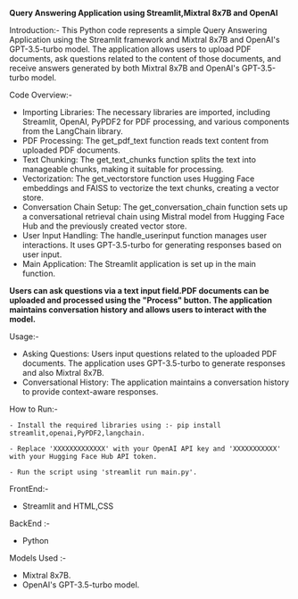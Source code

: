 **Query Answering Application using Streamlit,Mixtral 8x7B and OpenAI**

Introduction:-
This Python code represents a simple Query Answering Application using the Streamlit framework and Mixtral 8x7B and OpenAI's GPT-3.5-turbo model. 
The application allows users to upload PDF documents, ask questions related to the content of those documents, and receive answers generated by both Mixtral 8x7B and OpenAI's GPT-3.5-turbo model.

Code Overview:-
  - Importing Libraries:
        The necessary libraries are imported, including Streamlit, OpenAI, PyPDF2 for PDF processing, and various components from the LangChain library.
  - PDF Processing:
        The get_pdf_text function reads text content from uploaded PDF documents.
  - Text Chunking:
        The get_text_chunks function splits the text into manageable chunks, making it suitable for processing.
  - Vectorization:
        The get_vectorstore function uses Hugging Face embeddings and FAISS to vectorize the text chunks, creating a vector store.
  - Conversation Chain Setup:
        The get_conversation_chain function sets up a conversational retrieval chain using Mistral model from Hugging Face Hub and the previously created vector store.
  - User Input Handling:
        The handle_userinput function manages user interactions. It uses GPT-3.5-turbo for generating responses based on user input.
  - Main Application:
    The Streamlit application is set up in the main function.

**Users can ask questions via a text input field.PDF documents can be uploaded and processed using the "Process" button.
The application maintains conversation history and allows users to interact with the model.**

Usage:-
  - Asking Questions:
      Users input questions related to the uploaded PDF documents.
      The application uses GPT-3.5-turbo to generate responses and also Mixtral 8x7B.
  - Conversational History:
      The application maintains a conversation history to provide context-aware responses.

How to Run:-
    
    - Install the required libraries using :- pip install streamlit,openai,PyPDF2,langchain.
    
    - Replace 'XXXXXXXXXXXXX' with your OpenAI API key and 'XXXXXXXXXXX' with your Hugging Face Hub API token.
    
    - Run the script using 'streamlit run main.py'.


FrontEnd:-
 - Streamlit and HTML,CSS

BackEnd :-
 - Python

Models Used :-
 - Mixtral 8x7B.
 - OpenAI's GPT-3.5-turbo model.
